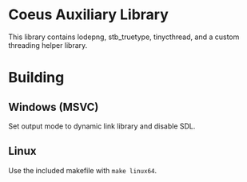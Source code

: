 # Coeus Auxiliary Library
This library contains lodepng, stb_truetype, tinycthread, and a custom threading helper library.

# Building

## Windows (MSVC)
Set output mode to dynamic link library and disable SDL.

## Linux
Use the included makefile with `make linux64`.